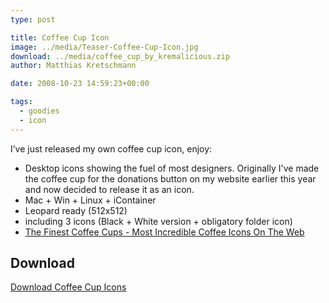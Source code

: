 ```yaml
---
type: post

title: Coffee Cup Icon
image: ../media/Teaser-Coffee-Cup-Icon.jpg
download: ../media/coffee_cup_by_kremalicious.zip
author: Matthias Kretschmann

date: 2008-10-23 14:59:23+00:00

tags:
  - goodies
  - icon
---
```


I’ve just released my own coffee cup icon, enjoy:

- Desktop icons showing the fuel of most designers. Originally I've made the coffee cup for the donations button on my website earlier this year and now decided to release it as an icon.
- Mac + Win + Linux + iContainer
- Leopard ready (512x512)
- including 3 icons (Black + White version + obligatory folder icon)
- [The Finest Coffee Cups - Most Incredible Coffee Icons On The Web](/the-finest-coffee-cups-most-incredible-coffee-icons-on-the-web/)

## Download

<p class="content-download">
    <a class="icon-download" href="../media/coffee_cup_by_kremalicious.zip">Download Coffee Cup Icons</a>
</p>

